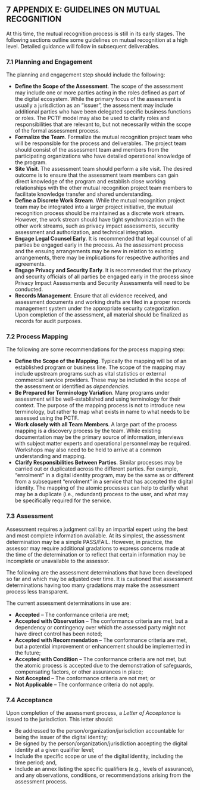<a name="sec7"></a>

<div class="breaker"></div>

## 7 <a name="APPENDIX_E"></a>APPENDIX E: GUIDELINES ON MUTUAL RECOGNITION

At this time, the mutual recognition process is still in its early stages. The following sections outline some guidelines on mutual recognition at a high level. Detailed guidance will follow in subsequent deliverables.

### 7.1 Planning and Engagement

The planning and engagement step should include the following:

* **Define the Scope of the Assessment**. The scope of the assessment may include one or more parties acting in the roles defined as part of the digital ecosystem. While the primary focus of the assessment is usually a jurisdiction as an “issuer”, the assessment may include additional parties who have been delegated specific business functions or roles. The PCTF model may also be used to clarify roles and responsibilities that are relevant to, but not necessarily within the scope of the formal assessment process.
* **Formalize the Team**. Formalize the mutual recognition project team who will be responsible for the process and deliverables. The project team should consist of the assessment team and members from the participating organizations who have detailed operational knowledge of the program.
* **Site Visit**. The assessment team should perform a site visit. The desired outcome is to ensure that the assessment team members can gain direct knowledge of the program and establish close working relationships with the other mutual recognition project team members to facilitate knowledge transfer and shared understanding.
* **Define a Discrete Work Stream**. While the mutual recognition project team may be integrated into a larger project initiative, the mutual recognition process should be maintained as a discrete work stream. However, the work stream should have tight synchronization with the other work streams, such as privacy impact assessments, security assessment and authorization, and technical integration.
* **Engage Legal Counsel Early**. It is recommended that legal counsel of all parties be engaged early in the process. As the assessment process and the ensuing arrangements may be new in relation to existing arrangements, there may be implications for respective authorities and agreements.
* **Engage Privacy and Security Early**. It is recommended that the privacy and security officials of all parties be engaged early in the process since Privacy Impact Assessments and Security Assessments will need to be conducted.
* **Records Management**. Ensure that all evidence received, and assessment documents and working drafts are filed in a proper records management system under the appropriate security categorization. Upon completion of the assessment, all material should be finalized as records for audit purposes.

### 7.2 Process Mapping

The following are some recommendations for the process mapping step:

* **Define the Scope of the Mapping**. Typically the mapping will be of an established program or business line. The scope of the mapping may include upstream programs such as vital statistics or external commercial service providers. These may be included in the scope of the assessment or identified as *dependencies*.
* **Be Prepared for Terminology Variation**. Many programs under assessment will be well-established and using terminology for their context. The purpose of the mapping process is not to introduce new terminology, but rather to map what exists in name to what needs to be assessed using the PCTF.
* **Work closely with all Team Members**. A large part of the process mapping is a discovery process by the team. While existing documentation may be the primary source of information, interviews with subject matter experts and operational personnel may be required. Workshops may also need to be held to arrive at a common understanding and mapping.
* **Clarify Responsibilities Between Parties**. Similar processes may be carried out or duplicated across the different parties. For example, “enrolment” in a digital identity program, may be the same as or different from a subsequent “enrolment” in a service that has accepted the digital identity. The mapping of the atomic processes can help to clarify what may be a duplicate (i.e., redundant) process to the user, and what may be specifically required for the service.

### 7.3 Assessment

Assessment requires a judgment call by an impartial expert using the best and most complete information available. At its simplest, the assessment determination may be a simple PASS/FAIL. However, in practice, the assessor may require additional gradations to express concerns made at the time of the determination or to reflect that certain information may be incomplete or unavailable to the assessor.

The following are the assessment determinations that have been developed so far and which may be adjusted over time. It is cautioned that assessment determinations having too many gradations may make the assessment process less transparent.

The current assessment determinations in use are:

* **Accepted** – The conformance criteria are met;
* **Accepted with Observation** – The conformance criteria are met, but a dependency or contingency over which the assessed party might not have direct control has been noted;
* **Accepted with Recommendation** – The conformance criteria are met, but a potential improvement or enhancement should be implemented in the future;
* **Accepted with Condition** – The conformance criteria are not met, but the atomic process is accepted due to the demonstration of safeguards, compensating factors, or other assurances in place;
* **Not Accepted** – The conformance criteria are not met; or
* **Not Applicable** – The conformance criteria do not apply.

### 7.4 Acceptance

Upon completion of the assessment process, a *Letter of Acceptance* is issued to the jurisdiction. This letter should:

* Be addressed to the person/organization/jurisdiction accountable for being the issuer of the digital identity;
* Be signed by the person/organization/jurisdiction accepting the digital identity at a given qualifier level;
* Include the specific scope or use of the digital identity, including the time period; and,
* Include an annex listing the specific qualifiers (e.g., levels of assurance), and any observations, conditions, or recommendations arising from the assessment process.
